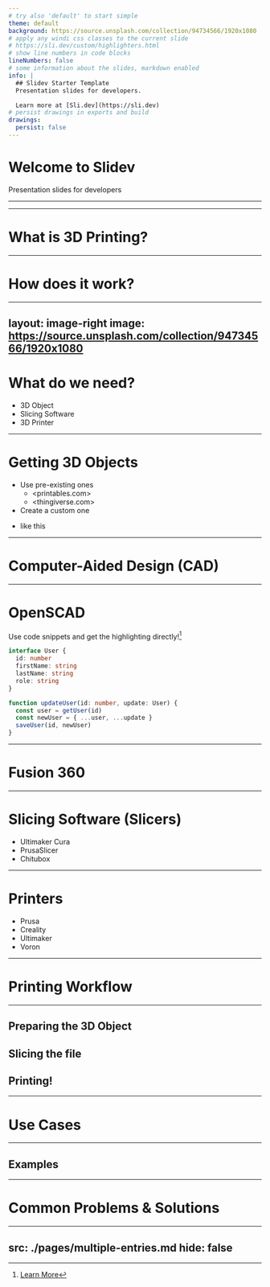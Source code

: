 ```yaml
---
# try also 'default' to start simple
theme: default
background: https://source.unsplash.com/collection/94734566/1920x1080
# apply any windi css classes to the current slide
# https://sli.dev/custom/highlighters.html
# show line numbers in code blocks
lineNumbers: false
# some information about the slides, markdown enabled
info: |
  ## Slidev Starter Template
  Presentation slides for developers.

  Learn more at [Sli.dev](https://sli.dev)
# persist drawings in exports and build
drawings:
  persist: false
---
```


# Welcome to Slidev

Presentation slides for developers

---

<toc/>

---

# What is 3D Printing?

<tabler-heart/>

<!--
Here is another comment.
-->

---

# How does it work?

---
layout: image-right
image: https://source.unsplash.com/collection/94734566/1920x1080
---

# What do we need?

- 3D Object
- Slicing Software
- 3D Printer

---

# Getting 3D Objects

- Use pre-existing ones
  - <printables.com>
  - <thingiverse.com>
- Create a custom one

<v-clicks>

- like this

</v-clicks>

<!-- <showcase-3mf class="w-full h-96 opacity-0 transition-all duration-500" :class="{'opacity-100': $slidev.nav.clicks > 0}"/> -->
<showcase-3mf-new 
  :model="`/3d models/Gear.3mf`"
  :color="`#ee8833`"
  :position="[0, 0, 0]"
  :rotation="[-Math.PI/8, Math.PI/8, Math.PI/4]"
  :scale="0.75"
  :width="800" 
  :height="500"
  class="absolute top-0 opacity-0 right-0 m-6 transition-all duration-500"
  :class="{'opacity-100': $slidev.nav.clicks > 0}"
/>
<showcase-3mf-new 
  :model="`/3d models/Hair Dryer Addon v17.3mf`"
  :color="`#ff5858`"
  :brightness="25"
  :position="[25, 2, 0]"
  :rotation="[Math.PI/(-2 - 0.5), Math.PI/16, 0]"
  :scale="0.2" 
  :width="800" 
  :height="500"
  class="absolute top-0 opacity-0 right-0 m-6 transition-all duration-500"
  :class="{'opacity-100': $slidev.nav.clicks > 0}"
/>

---

# Computer-Aided Design (CAD)


---

# OpenSCAD

Use code snippets and get the highlighting directly![^1]

```ts {all|2|1-6|9|all}
interface User {
  id: number
  firstName: string
  lastName: string
  role: string
}

function updateUser(id: number, update: User) {
  const user = getUser(id)
  const newUser = { ...user, ...update }
  saveUser(id, newUser)
}
```

<arrow v-click="3" x1="400" y1="420" x2="230" y2="330" color="#564" width="3" arrowSize="1" />

[^1]: [Learn More](https://sli.dev/guide/syntax.html#line-highlighting)

<style>
.footnotes-sep {
  @apply mt-20 opacity-10;
}
.footnotes {
  @apply text-sm opacity-75;
}
.footnote-backref {
  display: none;
}
</style>

---

# Fusion 360

---

# Slicing Software (Slicers)

- Ultimaker Cura
- PrusaSlicer
- Chitubox

---

# Printers

- Prusa
- Creality
- Ultimaker
- Voron

<!-- Carousel here? -->

---

# Printing Workflow

---

## Preparing the 3D Object

<!-- Live OpenSCAD demo? -->

## Slicing the file

<!-- Cura 5 -->

## Printing!

<!-- Timelapse of print with explanations? v-click to start next segment? -->

---

# Use Cases

---

## Examples

---

# Common Problems & Solutions


---
src: ./pages/multiple-entries.md
hide: false
---
